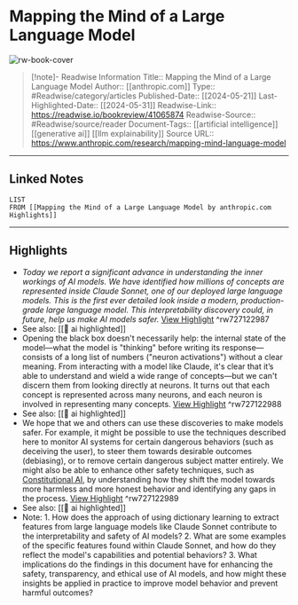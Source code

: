 # Mapping the Mind of a Large Language Model

![rw-book-cover](https://cdn.sanity.io/images/4zrzovbb/website/7dd6783d4407d0b155766918579d0d848f67726b-1200x630.png)
<br>
>[!note]- Readwise Information
>Title:: Mapping the Mind of a Large Language Model
>Author:: [[anthropic.com]]
>Type:: #Readwise/category/articles
>Published-Date:: [[2024-05-21]]
>Last-Highlighted-Date:: [[2024-05-31]]
>Readwise-Link:: https://readwise.io/bookreview/41065874
>Readwise-Source:: #Readwise/source/reader
>Document-Tags:: [[artificial intelligence]] [[generative ai]] [[llm explainability]] 
>Source URL:: https://www.anthropic.com/research/mapping-mind-language-model
--- 

## Linked Notes
```dataview
LIST
FROM [[Mapping the Mind of a Large Language Model by anthropic.com Highlights]]
```

---

## Highlights
- *Today we report a significant advance in understanding the inner workings of AI models. We have identified how millions of concepts are represented inside Claude Sonnet, one of our deployed large language models. This is the first ever detailed look inside a modern, production-grade large language model.* *This interpretability discovery could, in future, help us make AI models safer.* [View Highlight](https://readwise.io/open/727122987) ^rw727122987 
- See also: [[👻 ai highlighted]] 
- Opening the black box doesn't necessarily help: the internal state of the model—what the model is "thinking" before writing its response—consists of a long list of numbers ("neuron activations") without a clear meaning. From interacting with a model like Claude, it's clear that it’s able to understand and wield a wide range of concepts—but we can't discern them from looking directly at neurons. It turns out that each concept is represented across many neurons, and each neuron is involved in representing many concepts. [View Highlight](https://readwise.io/open/727122988) ^rw727122988 
- See also: [[👻 ai highlighted]] 
- We hope that we and others can use these discoveries to make models safer. For example, it might be possible to use the techniques described here to monitor AI systems for certain dangerous behaviors (such as deceiving the user), to steer them towards desirable outcomes (debiasing), or to remove certain dangerous subject matter entirely. We might also be able to enhance other safety techniques, such as [Constitutional AI](https://www.anthropic.com/research/constitutional-ai-harmlessness-from-ai-feedback), by understanding how they shift the model towards more harmless and more honest behavior and identifying any gaps in the process. [View Highlight](https://readwise.io/open/727122989) ^rw727122989 
- See also: [[👻 ai highlighted]] 
- Note: 1. How does the approach of using dictionary learning to extract features from large language models like Claude Sonnet contribute to the interpretability and safety of AI models?
  2. What are some examples of the specific features found within Claude Sonnet, and how do they reflect the model's capabilities and potential behaviors?
  3. What implications do the findings in this document have for enhancing the safety, transparency, and ethical use of AI models, and how might these insights be applied in practice to improve model behavior and prevent harmful outcomes?
